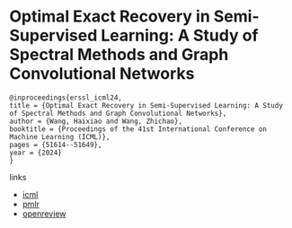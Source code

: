 # Optimal Exact Recovery in Semi-Supervised Learning: A Study of Spectral Methods and Graph Convolutional Networks

```
@inproceedings{erssl_icml24,
title = {Optimal Exact Recovery in Semi-Supervised Learning: A Study of Spectral Methods and Graph Convolutional Networks},
author = {Wang, Haixiao and Wang, Zhichao},
booktitle = {Proceedings of the 41st International Conference on Machine Learning (ICML)},
pages = {51614--51649},
year = {2024}
}
```

links
- [icml](https://icml.cc/Conferences/2024/Schedule?showEvent=34834)
- [pmlr](https://proceedings.mlr.press/v235/wang24bt.html)
- [openreview](https://openreview.net/forum?id=8m4V6Fx6ma)
